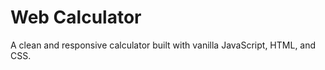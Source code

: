 # Web Calculator

A clean and responsive calculator built with vanilla JavaScript, HTML, and CSS.  

